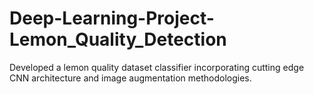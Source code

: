 # Deep-Learning-Project-Lemon_Quality_Detection
Developed a lemon quality dataset classifier incorporating cutting edge CNN architecture and image augmentation methodologies.
